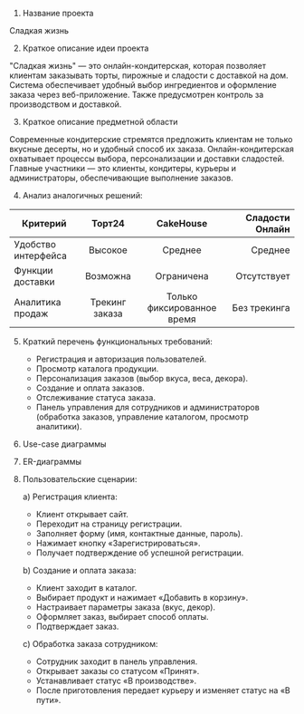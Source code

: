 1. Название проекта
   
Сладкая жизнь

2. Краткое описание идеи проекта
   
"Сладкая жизнь" — это онлайн-кондитерская, которая позволяет клиентам заказывать торты, пирожные и сладости с доставкой на дом. Система обеспечивает удобный выбор ингредиентов и оформление заказа через веб-приложение. Также предусмотрен контроль за производством и доставкой.

3. Краткое описание предметной области
   
Современные кондитерские стремятся предложить клиентам не только вкусные десерты, но и удобный способ их заказа. Онлайн-кондитерская охватывает процессы выбора, персонализации и доставки сладостей. Главные участники — это клиенты, кондитеры, курьеры и администраторы, обеспечивающие выполнение заказов.

4. Анализ аналогичных решений:
   
| Критерий | Торт24 | CakeHouse  | Сладости Онлайн |  
|-------------|:-------------:|:-----:|-------:|  
| Удобство интерфейса | Высокое | Среднее | Среднее |  
| Функции доставки | Возможна | Ограничена | Отсутствует |  
| Аналитика продаж | Трекинг заказа | Только фиксированное время | Без трекинга |  

5. Краткий перечень функциональных требований:
   
   - Регистрация и авторизация пользователей.
   - Просмотр каталога продукции.
   - Персонализация заказов (выбор вкуса, веса, декора).
   - Создание и оплата заказов.
   - Отслеживание статуса заказа.
   - Панель управления для сотрудников и администраторов (обработка заказов, управление каталогом, просмотр аналитики).

6. Use-case диаграммы
7. ER-диаграммы
8. Пользовательские сценарии:
   
   a) Регистрация клиента:
   
   - Клиент открывает сайт.  
   - Переходит на страницу регистрации.  
   - Заполняет форму (имя, контактные данные, пароль).  
   - Нажимает кнопку «Зарегистрироваться».  
   - Получает подтверждение об успешной регистрации.  
  
   b) Создание и оплата заказа:
   
   - Клиент заходит в каталог.  
   - Выбирает продукт и нажимает «Добавить в корзину».  
   - Настраивает параметры заказа (вкус, декор).  
   - Оформляет заказ, выбирает способ оплаты.  
   - Подтверждает заказ.  
  
   c) Обработка заказа сотрудником:
   
   - Сотрудник заходит в панель управления.  
   - Открывает заказы со статусом «Принят».  
   - Устанавливает статус «В производстве».  
   - После приготовления передает курьеру и изменяет статус на «В пути».  
